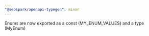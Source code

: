 ```yaml
---
"@sebspark/openapi-typegen": minor
---
```


Enums are now exported as a const (MY_ENUM_VALUES) and a type (MyEnum)
